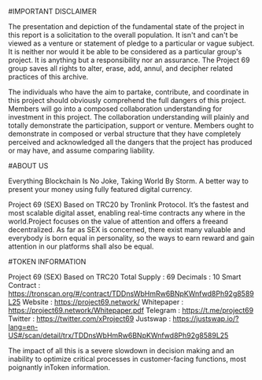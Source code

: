 #IMPORTANT DISCLAIMER

The presentation and depiction of the fundamental state of the project in this report is a solicitation to the overall population. It isn't and can't be viewed as a venture or statement of pledge to a particular or vague subject. It is neither nor would it be able to be considered as a particular group's project. It is anything but a responsibility nor an assurance. The Project 69 group saves all rights to alter, erase, add, annul, and decipher related practices of this archive. 

The individuals who have the aim to partake, contribute, and coordinate in this project should obviously comprehend the full dangers of this project. Members will go into a composed collaboration understanding for investment in this project. The collaboration understanding will plainly and totally demonstrate the participation, support or venture. Members ought to demonstrate in composed or verbal structure that they have completely perceived and acknowledged all the dangers that the project has produced or may have, and assume comparing liability.

#ABOUT US

Everything Blockchain Is No Joke, Taking World By Storm. A better way to present your money using fully featured digital currency.

Project 69 (SEX) Based on TRC20 by Tronlink Protocol. It’s the fastest and most scalable digital asset, enabling real-time contracts any where in the world.Project focuses on the value of attention and offers a freeand decentralized. As far as SEX is concerned, there exist many valuable and everybody is born equal in personality, so the ways to earn reward and gain attention in our platforms shall also be equal.

#TOKEN INFORMATION

Project 69 (SEX)
Based on TRC20
Total Supply    : 69
Decimals        : 10
Smart Contract  : https://tronscan.org/#/contract/TDDnsWbHmRw6BNpKWnfwd8Ph92g8589L25
Website         : https://project69.network/
Whitepaper      : https://project69.network/Whitepaper.pdf
Telegram        : https://t.me/project69
Twitter         : https://twitter.com/xProject69
Justswap        : https://justswap.io/?lang=en-US#/scan/detail/trx/TDDnsWbHmRw6BNpKWnfwd8Ph92g8589L25


The  impact  of  all  this  is  a  severe  slowdown  in  decision  making and  an  inability  to  optimize  critical  processes  in  customer-facing functions, most poignantly inToken information.
